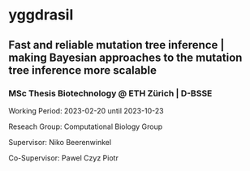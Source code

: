 # yggdrasil
## Fast and reliable mutation tree inference | making Bayesian approaches to the mutation tree inference more scalable 
### MSc Thesis Biotechnology @ ETH Zürich | D-BSSE


Working Period: 2023-02-20 until 2023-10-23

Reseach Group: Computational Biology Group

Supervisor: Niko Beerenwinkel

Co-Supervisor: Pawel Czyz Piotr

